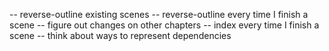 -- reverse-outline existing scenes
-- reverse-outline every time I finish a scene
-- figure out changes on other chapters
-- index every time I finish a scene
-- think about ways to represent dependencies



